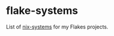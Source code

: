 # flake-systems

List of [nix-systems](https://github.com/nix-systems/nix-systems) for my Flakes projects.
